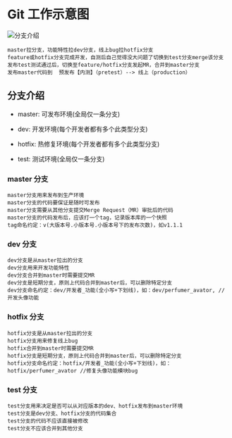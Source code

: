 # Git 工作示意图

![分支介绍](http://image.plog.top/github-brand/6.png?imageView2/0/format/webp/q/75)

```
master拉分支，功能特性拉dev分支，线上bug拉hotfix分支
feature或hotfix分支完成开发，自测后自己觉得没大问题了切换到test分支merge该分支
发布test测试通过后，切换至feature/hotfix分支发起MR，合并到master分支
发布master代码到  预发布【内测】（pretest）--> 线上（production）
```

## 分支介绍

- master: 可发布环境(全局仅一条分支)

- dev: 开发环境(每个开发者都有多个此类型分支)

- hotfix: 热修复环境(每个开发者都有多个此类型分支)

- test: 测试环境(全局仅一条分支)

### master 分支

```
master分支用来发布到生产环境
master分支的代码要保证是随时可发布
master分支需要从其他分支提交Merge Request（MR）审批后的代码
master分支的代码发布后，应该打一个tag，记录版本库的一个快照
tag命名约定：v(大版本号.小版本号.小版本号下的发布次数)，如v1.1.1
```

### dev 分支

```
dev分支是从master拉出的分支
dev分支用来开发功能特性
dev分支合并到master时需要提交MR
dev分支是短期分支，原则上代码合并到master后，可以删除特定分支
dev分支命名约定：dev/开发者_功能(全小写+下划线)，如：dev/perfumer_avator, //开发头像功能
```

### hotfix 分支

```
hotfix分支是从master拉出的分支
hotfix分支用来修复线上bug
hotfix合并到master时需要提交MR
hotfix分支是短期分支，原则上代码合并到master后，可以删除特定分支
hotfix分支命名约定：hotfix/开发者_功能(全小写+下划线)，如：hotfix/perfumer_avator //修复头像功能模块bug
```

### test 分支

```
test分支用来决定是否可以从对应版本的dev、hotfix发布到master环境
test分支是dev分支、hotfix分支的代码集合
test分支的代码不应该直接被修改
test分支不应该合并到其他分支
```
